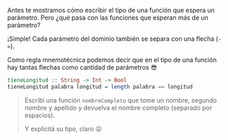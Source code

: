 Antes te mostramos cómo escribir el tipo de una función que espera un parámetro. Pero ¿qué pasa con las funciones que esperan más de un parámetro?

¡Simple! Cada parámetro del dominio también se separa con una flecha (`->`).

Como regla mnemotécnica podemos decir que en el tipo de una función hay tantas flechas como cantidad de parámetros :sunglasses:

```haskell
tieneLongitud :: String -> Int -> Bool
tieneLongitud palabra longitud = length palabra == longitud
```

> Escribí una función `nombreCompleto` que tome un nombre, segundo nombre y apellido y devuelva el nombre completo (separado por espacios). 
>
> Y explicitá su tipo, claro :stuck_out_tongue:


